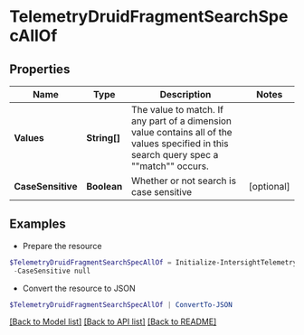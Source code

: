 # TelemetryDruidFragmentSearchSpecAllOf
## Properties

Name | Type | Description | Notes
------------ | ------------- | ------------- | -------------
**Values** | **String[]** | The value to match.  If any part of a dimension value contains all of the values specified in this search query spec a &quot;&quot;match&quot;&quot; occurs. | 
**CaseSensitive** | **Boolean** | Whether or not search is case sensitive | [optional] 

## Examples

- Prepare the resource
```powershell
$TelemetryDruidFragmentSearchSpecAllOf = Initialize-IntersightTelemetryDruidFragmentSearchSpecAllOf  -Values null `
 -CaseSensitive null
```

- Convert the resource to JSON
```powershell
$TelemetryDruidFragmentSearchSpecAllOf | ConvertTo-JSON
```

[[Back to Model list]](../README.md#documentation-for-models) [[Back to API list]](../README.md#documentation-for-api-endpoints) [[Back to README]](../README.md)

